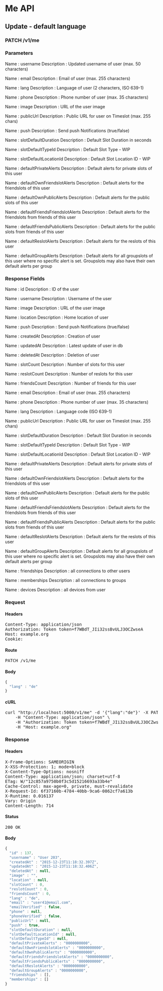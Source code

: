 # Me API

## Update - default language

### PATCH /v1/me

### Parameters

Name : username
Description : Updated username of user (max. 50 characters)

Name : email
Description : Email of user (max. 255 characters)

Name : lang
Description : Language of user (2 characters, ISO 639-1)

Name : phone
Description : Phone number of user (max. 35 characters)

Name : image
Description : URL of the user image

Name : publicUrl
Description : Public URL for user on Timeslot (max. 255 chars)

Name : push
Description : Send push Notifications (true/false)

Name : slotDefaultDuration
Description : Default Slot Duration in seconds

Name : slotDefaultTypeId
Description : Default Slot Type - WIP

Name : slotDefaultLocationId
Description : Default Slot Location ID - WIP

Name : defaultPrivateAlerts
Description : Default alerts for private slots of this user

Name : defaultOwnFriendslotAlerts
Description : Default alerts for the friendslots of this user

Name : defaultOwnPublicAlerts
Description : Default alerts for the public slots of this user

Name : defaultFriendsFriendslotAlerts
Description : Default alerts for the friendslots from friends of this user

Name : defaultFriendsPublicAlerts
Description : Default alerts for the public slots from friends of this user

Name : defaultReslotAlerts
Description : Default alerts for the reslots of this user

Name : defaultGroupAlerts
Description : Default alerts for all groupslots of this user where no specific alert is set. Groupslots may also have their own default alerts per group


### Response Fields

Name : id
Description : ID of the user

Name : username
Description : Username of the user

Name : image
Description : URL of the user image

Name : location
Description : Home location of user

Name : push
Description : Send push Notifications (true/false)

Name : createdAt
Description : Creation of user

Name : updatedAt
Description : Latest update of user in db

Name : deletedAt
Description : Deletion of user

Name : slotCount
Description : Number of slots for this user

Name : reslotCount
Description : Number of reslots for this user

Name : friendsCount
Description : Number of friends for this user

Name : email
Description : Email of user (max. 255 characters)

Name : phone
Description : Phone number of user (max. 35 characters)

Name : lang
Description : Language code (ISO 639-1)

Name : publicUrl
Description : Public URL for user on Timeslot (max. 255 chars)

Name : slotDefaultDuration
Description : Default Slot Duration in seconds

Name : slotDefaultTypeId
Description : Default Slot Type - WIP

Name : slotDefaultLocationId
Description : Default Slot Location ID - WIP

Name : defaultPrivateAlerts
Description : Default alerts for private slots of this user

Name : defaultOwnFriendslotAlerts
Description : Default alerts for the friendslots of this user

Name : defaultOwnPublicAlerts
Description : Default alerts for the public slots of this user

Name : defaultFriendsFriendslotAlerts
Description : Default alerts for the friendslots from friends of this user

Name : defaultFriendsPublicAlerts
Description : Default alerts for the public slots from friends of this user

Name : defaultReslotAlerts
Description : Default alerts for the reslots of this user

Name : defaultGroupAlerts
Description : Default alerts for all groupslots of this user where no specific alert is set. Groupslots may also have their own default alerts per group

Name : friendships
Description : all connections to other users

Name : memberships
Description : all connections to groups

Name : devices
Description : all devices from user

### Request

#### Headers

<pre>Content-Type: application/json
Authorization: Token token=f7WBdT_JIi32ssBvULJ3OCZwseA
Host: example.org
Cookie: </pre>

#### Route

<pre>PATCH /v1/me</pre>

#### Body
```javascript
{
  "lang" : "de"
}
```


#### cURL

<pre class="request">curl &quot;http://localhost:5000/v1/me&quot; -d &#39;{&quot;lang&quot;:&quot;de&quot;}&#39; -X PATCH \
	-H &quot;Content-Type: application/json&quot; \
	-H &quot;Authorization: Token token=f7WBdT_JIi32ssBvULJ3OCZwseA&quot; \
	-H &quot;Host: example.org&quot;</pre>

### Response

#### Headers

<pre>X-Frame-Options: SAMEORIGIN
X-XSS-Protection: 1; mode=block
X-Content-Type-Options: nosniff
Content-Type: application/json; charset=utf-8
ETag: W/&quot;12c857a9750b0f3c5d15216693a33b4e&quot;
Cache-Control: max-age=0, private, must-revalidate
X-Request-Id: 6f37160b-4784-40bb-9ca6-0862cf7a613b
X-Runtime: 0.016137
Vary: Origin
Content-Length: 714</pre>

#### Status

<pre>200 OK</pre>

#### Body

```javascript
{
  "id" : 137,
  "username" : "User 203",
  "createdAt" : "2015-12-23T11:18:32.397Z",
  "updatedAt" : "2015-12-23T11:18:32.406Z",
  "deletedAt" : null,
  "image" : "",
  "location" : null,
  "slotCount" : 0,
  "reslotCount" : 0,
  "friendsCount" : 0,
  "lang" : "de",
  "email" : "user41@email.com",
  "emailVerified" : false,
  "phone" : null,
  "phoneVerified" : false,
  "publicUrl" : null,
  "push" : true,
  "slotDefaultDuration" : null,
  "slotDefaultLocationId" : null,
  "slotDefaultTypeId" : null,
  "defaultPrivateAlerts" : "0000000000",
  "defaultOwnFriendslotAlerts" : "0000000000",
  "defaultOwnPublicAlerts" : "0000000000",
  "defaultFriendsFriendslotAlerts" : "0000000000",
  "defaultFriendsPublicAlerts" : "0000000000",
  "defaultReslotAlerts" : "0000000000",
  "defaultGroupAlerts" : "0000000000",
  "friendships" : [],
  "memberships" : []
}
```
